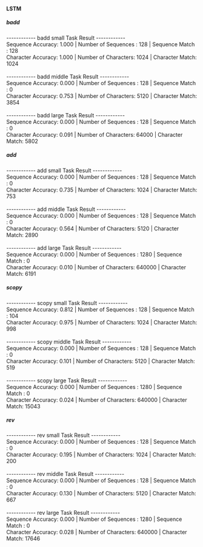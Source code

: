 #### LSTM

##### badd
------------ badd small Task Result ------------ <br>
	Sequence  Accuracy: 1.000 | Number of Sequences :   128 |  Sequence Match :   128 <br>
	Character Accuracy: 1.000 | Number of Characters:  1024 |  Character Match:  1024 <br>
<br>
------------ badd middle Task Result ------------<br>
	Sequence  Accuracy: 0.000 | Number of Sequences :   128 |  Sequence Match :     0 <br>
	Character Accuracy: 0.753 | Number of Characters:  5120 |  Character Match:  3854 <br>
<br>
------------ badd large Task Result ------------<br>
	Sequence  Accuracy: 0.000 | Number of Sequences :   128 |  Sequence Match :     0 <br>
	Character Accuracy: 0.091 | Number of Characters: 64000 |  Character Match:  5802 <br>

##### add
------------ add small Task Result ------------<br>
	Sequence  Accuracy: 0.000 | Number of Sequences :   128 |  Sequence Match :     0 <br>
	Character Accuracy: 0.735 | Number of Characters:  1024 |  Character Match:   753 <br>
<br>
------------ add middle Task Result ------------<br>
	Sequence  Accuracy: 0.000 | Number of Sequences :   128 |  Sequence Match :     0 <br>
	Character Accuracy: 0.564 | Number of Characters:  5120 |  Character Match:  2890 <br>
<br>
------------ add large Task Result ------------<br>
	Sequence  Accuracy: 0.000 | Number of Sequences :  1280 |  Sequence Match :     0 <br>
	Character Accuracy: 0.010 | Number of Characters: 640000 |  Character Match:  6191 <br>

##### scopy
------------ scopy small Task Result ------------<br>
	Sequence  Accuracy: 0.812 | Number of Sequences :   128 |  Sequence Match :   104 <br>
	Character Accuracy: 0.975 | Number of Characters:  1024 |  Character Match:   998 <br>
<br>
------------ scopy middle Task Result ------------<br>
	Sequence  Accuracy: 0.000 | Number of Sequences :   128 |  Sequence Match :     0<br>
	Character Accuracy: 0.101 | Number of Characters:  5120 |  Character Match:   519<br>
<br>
------------ scopy large Task Result ------------<br>
	Sequence  Accuracy: 0.000 | Number of Sequences :  1280 |  Sequence Match :     0<br>
	Character Accuracy: 0.024 | Number of Characters: 640000 |  Character Match: 15043<br>

##### rev
------------ rev small Task Result ------------<br>
	Sequence  Accuracy: 0.000 | Number of Sequences :   128 |  Sequence Match :     0<br>
	Character Accuracy: 0.195 | Number of Characters:  1024 |  Character Match:   200<br>
<br>
------------ rev middle Task Result ------------<br>
	Sequence  Accuracy: 0.000 | Number of Sequences :   128 |  Sequence Match :     0<br>
	Character Accuracy: 0.130 | Number of Characters:  5120 |  Character Match:   667<br>
<br>
------------ rev large Task Result ------------<br>
	Sequence  Accuracy: 0.000 | Number of Sequences :  1280 |  Sequence Match :     0<br>
	Character Accuracy: 0.028 | Number of Characters: 640000 |  Character Match: 17646<br>
<br>
